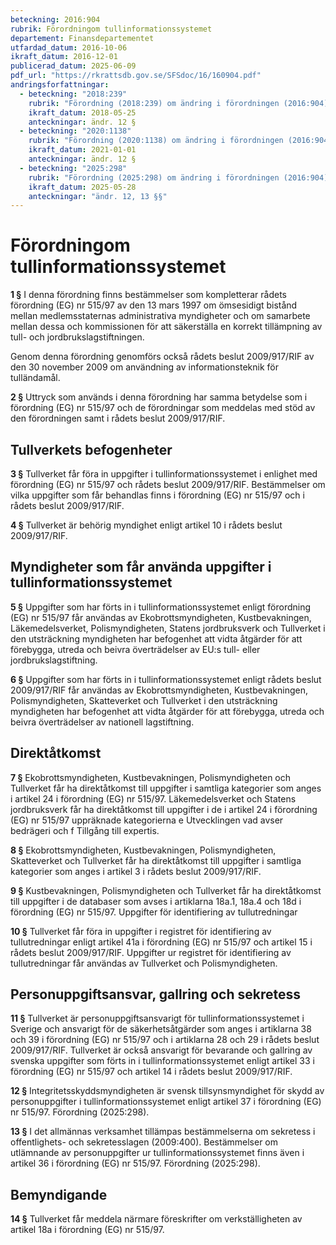 ```yaml
---
beteckning: 2016:904
rubrik: Förordningom tullinformationssystemet
departement: Finansdepartementet
utfardad_datum: 2016-10-06
ikraft_datum: 2016-12-01
publicerad_datum: 2025-06-09
pdf_url: "https://rkrattsdb.gov.se/SFSdoc/16/160904.pdf"
andringsforfattningar:
  - beteckning: "2018:239"
    rubrik: "Förordning (2018:239) om ändring i förordningen (2016:904) om tullinformationssystemet"
    ikraft_datum: 2018-05-25
    anteckningar: ändr. 12 §
  - beteckning: "2020:1138"
    rubrik: "Förordning (2020:1138) om ändring i förordningen (2016:904) om tullinformationssystemet"
    ikraft_datum: 2021-01-01
    anteckningar: ändr. 12 §
  - beteckning: "2025:298"
    rubrik: "Förordning (2025:298) om ändring i förordningen (2016:904) om tullinformationssystemet"
    ikraft_datum: 2025-05-28
    anteckningar: "ändr. 12, 13 §§"
---
```


# Förordningom tullinformationssystemet

**1 §** I denna förordning finns bestämmelser som kompletterar rådets förordning (EG) nr 515/97 av den 13 mars 1997 om ömsesidigt bistånd mellan medlemsstaternas administrativa myndigheter och om samarbete mellan dessa och kommissionen för att säkerställa en korrekt tillämpning av tull- och jordbrukslagstiftningen.

Genom denna förordning genomförs också rådets beslut 2009/917/RIF av den 30 november 2009 om användning av informationsteknik för tulländamål.

**2 §** Uttryck som används i denna förordning har samma betydelse som i förordning (EG) nr 515/97 och de förordningar som meddelas med stöd av den förordningen samt i rådets beslut 2009/917/RIF.

## Tullverkets befogenheter

**3 §** Tullverket får föra in uppgifter i tullinformationssystemet i enlighet med förordning (EG) nr 515/97 och rådets beslut 2009/917/RIF. Bestämmelser om vilka uppgifter som får behandlas finns i förordning (EG) nr 515/97 och i rådets beslut 2009/917/RIF.

**4 §** Tullverket är behörig myndighet enligt artikel 10 i rådets beslut 2009/917/RIF.

## Myndigheter som får använda uppgifter i tullinformationssystemet

**5 §** Uppgifter som har förts in i tullinformationssystemet enligt förordning (EG) nr 515/97 får användas av Ekobrottsmyndigheten, Kustbevakningen, Läkemedelsverket, Polismyndigheten, Statens jordbruksverk och Tullverket i den utsträckning myndigheten har befogenhet att vidta åtgärder för att förebygga, utreda och beivra överträdelser av EU:s tull- eller jordbrukslagstiftning.

**6 §** Uppgifter som har förts in i tullinformationssystemet enligt rådets beslut 2009/917/RIF får användas av Ekobrottsmyndigheten, Kustbevakningen, Polismyndigheten, Skatteverket och Tullverket i den utsträckning myndigheten har befogenhet att vidta åtgärder för att förebygga, utreda och beivra överträdelser av nationell lagstiftning.

## Direktåtkomst

**7 §** Ekobrottsmyndigheten, Kustbevakningen, Polismyndigheten och Tullverket får ha direktåtkomst till uppgifter i samtliga kategorier som anges i artikel 24 i förordning (EG) nr 515/97. Läkemedelsverket och Statens jordbruksverk får ha direktåtkomst till uppgifter i de i artikel 24 i förordning (EG) nr 515/97 uppräknade kategorierna e Utvecklingen vad avser bedrägeri och f Tillgång till expertis.

**8 §** Ekobrottsmyndigheten, Kustbevakningen, Polismyndigheten, Skatteverket och Tullverket får ha direktåtkomst till uppgifter i samtliga kategorier som anges i artikel 3 i rådets beslut 2009/917/RIF.

**9 §** Kustbevakningen, Polismyndigheten och Tullverket får ha direktåtkomst till uppgifter i de databaser som avses i artiklarna 18a.1, 18a.4 och 18d i förordning (EG) nr 515/97. Uppgifter för identifiering av tullutredningar

**10 §** Tullverket får föra in uppgifter i registret för identifiering av tullutredningar enligt artikel 41a i förordning (EG) nr 515/97 och artikel 15 i rådets beslut 2009/917/RIF. Uppgifter ur registret för identifiering av tullutredningar får användas av Tullverket och Polismyndigheten.

## Personuppgiftsansvar, gallring och sekretess

**11 §** Tullverket är personuppgiftsansvarigt för tullinformationssystemet i Sverige och ansvarigt för de säkerhetsåtgärder som anges i artiklarna 38 och 39 i förordning (EG) nr 515/97 och i artiklarna 28 och 29 i rådets beslut 2009/917/RIF. Tullverket är också ansvarigt för bevarande och gallring av svenska uppgifter som förts in i tullinformationssystemet enligt artikel 33 i förordning (EG) nr 515/97 och artikel 14 i rådets beslut 2009/917/RIF.

**12 §** Integritetsskyddsmyndigheten är svensk tillsynsmyndighet för skydd av personuppgifter i tullinformationssystemet enligt artikel 37 i förordning (EG) nr 515/97. Förordning (2025:298).

**13 §** I det allmännas verksamhet tillämpas bestämmelserna om sekretess i offentlighets- och sekretesslagen (2009:400). Bestämmelser om utlämnande av personuppgifter ur tullinformationssystemet finns även i artikel 36 i förordning (EG) nr 515/97. Förordning (2025:298).

## Bemyndigande

**14 §** Tullverket får meddela närmare föreskrifter om verkställigheten av artikel 18a i förordning (EG) nr 515/97.